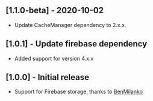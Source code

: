 ## [1.1.0-beta] - 2020-10-02
* Update CacheManager dependency to 2.x.x.

## [1.0.1] - Update firebase dependency
* Added support for version 4.x.x

## [1.0.0] - Initial release

* Support for Firebase storage, thanks to [BenMilanko](https://github.com/bpmil3)
